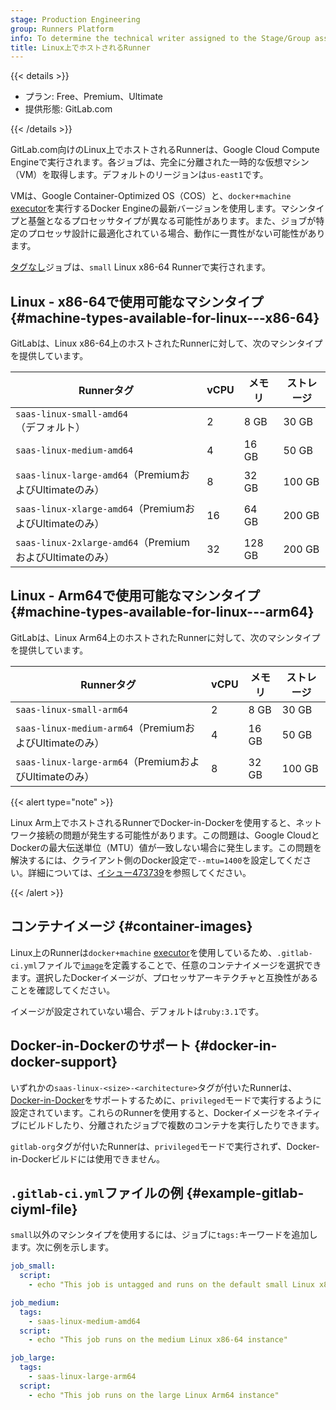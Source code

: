```yaml
---
stage: Production Engineering
group: Runners Platform
info: To determine the technical writer assigned to the Stage/Group associated with this page, see https://handbook.gitlab.com/handbook/product/ux/technical-writing/#assignments
title: Linux上でホストされるRunner
---
```


{{< details >}}

- プラン: Free、Premium、Ultimate
- 提供形態: GitLab.com

{{< /details >}}

GitLab.com向けのLinux上でホストされるRunnerは、Google Cloud Compute Engineで実行されます。各ジョブは、完全に分離された一時的な仮想マシン（VM）を取得します。デフォルトのリージョンは`us-east1`です。

VMは、Google Container-Optimized OS（COS）と、`docker+machine` [executor](https://docs.gitlab.com/runner/executors/#docker-machine-executor)を実行するDocker Engineの最新バージョンを使用します。マシンタイプと基盤となるプロセッサタイプが異なる可能性があります。また、ジョブが特定のプロセッサ設計に最適化されている場合、動作に一貫性がない可能性があります。

[タグなし](../../yaml/_index.md#tags)ジョブは、`small` Linux x86-64 Runnerで実行されます。

## Linux - x86-64で使用可能なマシンタイプ {#machine-types-available-for-linux---x86-64}

GitLabは、Linux x86-64上のホストされたRunnerに対して、次のマシンタイプを提供しています。

<table id="x86-runner-specs" aria-label="Linux x86-64で使用可能なマシンタイプ">
  <thead>
    <tr>
      <th>Runnerタグ</th>
      <th>vCPU</th>
      <th>メモリ</th>
      <th>ストレージ</th>
    </tr>
  </thead>
  <tbody>
    <tr>
      <td>
        <code class="runner-tag">saas-linux-small-amd64</code>（デフォルト）
      </td>
      <td class="vcpus">2</td>
      <td>8 GB</td>
      <td>30 GB</td>
    </tr>
    <tr>
      <td>
        <code class="runner-tag">saas-linux-medium-amd64</code>
      </td>
      <td class="vcpus">4</td>
      <td>16 GB</td>
      <td>50 GB</td>
    </tr>
    <tr>
      <td>
        <code class="runner-tag">saas-linux-large-amd64</code>（PremiumおよびUltimateのみ）
      </td>
      <td class="vcpus">8</td>
      <td>32 GB</td>
      <td>100 GB</td>
    </tr>
    <tr>
      <td>
        <code class="runner-tag">saas-linux-xlarge-amd64</code>（PremiumおよびUltimateのみ）
      </td>
      <td class="vcpus">16</td>
      <td>64 GB</td>
      <td>200 GB</td>
    </tr>
    <tr>
      <td>
        <code class="runner-tag">saas-linux-2xlarge-amd64</code>（PremiumおよびUltimateのみ）
      </td>
      <td class="vcpus">32</td>
      <td>128 GB</td>
      <td>200 GB</td>
    </tr>
  </tbody>
</table>

## Linux - Arm64で使用可能なマシンタイプ {#machine-types-available-for-linux---arm64}

GitLabは、Linux Arm64上のホストされたRunnerに対して、次のマシンタイプを提供しています。

<table id="arm64-runner-specs" aria-label="Linux Arm64で使用可能なマシンタイプ">
  <thead>
    <tr>
      <th>Runnerタグ</th>
      <th>vCPU</th>
      <th>メモリ</th>
      <th>ストレージ</th>
    </tr>
  </thead>
  <tbody>
    <tr>
      <td>
        <code class="runner-tag">saas-linux-small-arm64</code>
      </td>
      <td class="vcpus">2</td>
      <td>8 GB</td>
      <td>30 GB</td>
    </tr>
    <tr>
      <td>
        <code class="runner-tag">saas-linux-medium-arm64</code>（PremiumおよびUltimateのみ）
      </td>
      <td class="vcpus">4</td>
      <td>16 GB</td>
      <td>50 GB</td>
    </tr>
    <tr>
      <td>
        <code class="runner-tag">saas-linux-large-arm64</code>（PremiumおよびUltimateのみ）
      </td>
      <td class="vcpus">8</td>
      <td>32 GB</td>
      <td>100 GB</td>
    </tr>
  </tbody>
</table>

{{< alert type="note" >}}

Linux Arm上でホストされるRunnerでDocker-in-Dockerを使用すると、ネットワーク接続の問題が発生する可能性があります。この問題は、Google CloudとDockerの最大伝送単位（MTU）値が一致しない場合に発生します。この問題を解決するには、クライアント側のDocker設定で`--mtu=1400`を設定してください。詳細については、[イシュー473739](https://gitlab.com/gitlab-org/gitlab/-/issues/473739#workaround)を参照してください。

{{< /alert >}}

## コンテナイメージ {#container-images}

Linux上のRunnerは`docker+machine` [executor](https://docs.gitlab.com/runner/executors/#docker-machine-executor)を使用しているため、`.gitlab-ci.yml`ファイルで[`image`](../../yaml/_index.md#image)を定義することで、任意のコンテナイメージを選択できます。選択したDockerイメージが、プロセッサアーキテクチャと互換性があることを確認してください。

イメージが設定されていない場合、デフォルトは`ruby:3.1`です。

## Docker-in-Dockerのサポート {#docker-in-docker-support}

いずれかの`saas-linux-<size>-<architecture>`タグが付いたRunnerは、[Docker-in-Docker](../../docker/using_docker_build.md#use-docker-in-docker)をサポートするために、`privileged`モードで実行するように設定されています。これらのRunnerを使用すると、Dockerイメージをネイティブにビルドしたり、分離されたジョブで複数のコンテナを実行したりできます。

`gitlab-org`タグが付いたRunnerは、`privileged`モードで実行されず、Docker-in-Dockerビルドには使用できません。

## `.gitlab-ci.yml`ファイルの例 {#example-gitlab-ciyml-file}

`small`以外のマシンタイプを使用するには、ジョブに`tags:`キーワードを追加します。次に例を示します。

```yaml
job_small:
  script:
    - echo "This job is untagged and runs on the default small Linux x86-64 instance"

job_medium:
  tags:
    - saas-linux-medium-amd64
  script:
    - echo "This job runs on the medium Linux x86-64 instance"

job_large:
  tags:
    - saas-linux-large-arm64
  script:
    - echo "This job runs on the large Linux Arm64 instance"
```

